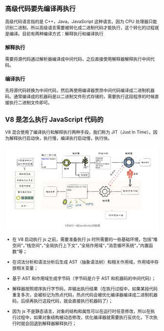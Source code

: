 ## 高级代码要先编译再执行

高级代码语言指的是 C++，Java，JavaScript 这种语言。因为 CPU 处理器只能识别二进制，所以高级语言需要被转化成二进制代码才能执行，这个转化的过程就是编译。目前有两种编译方式：解释执行和编译执行

### 解释执行

需要将源代码通过解析器编译成中间代码，之后直接使用解释器解释执行中间代码。

### 编译执行

先将源代码转换为中间代码，然后再使用编译器贾昂中间代码编译成二进制机器码。通常编译成的机器码是以二进制文件形式存储的，需要执行这段程序的时候直接执行二进制文件即可。

## V8 是怎么执行 JavaScript 代码的

V8 混合使用了编译执行和解释执行两种手段，我们称为 JIT（Just In Time）。因为解释执行启动快，执行慢，编译执行启动慢，执行快。

![v8执行js流程图](/img/v8执行js流程图.png)

- 在 V8 启动执行 js 之前，需要准备执行 js 时所需要的一些基础环境，包括”堆空间“，”栈空间“，”全局执行上下文“，”全局作用域“，”消息循环系统“，”内置函数“等；

- 在词法分析和语法分析后生成 AST（抽象语法树）和相关作用域，作用域中存放相关变量；
- 基于 AST 和作用域生成字节码（字节码是介于 AST 和机器码的中间代码）；
- 解释器按照顺序执行字节码，并输出执行结果（在执行过程中，如果某段代码重复多次，会被标记为热点代码，热点代码会被优化编译器编译成二进制机器码，后续再执行这段代码，就会直接执行机器码了）；
- 因为 js 不是静态语言，对象的结构和属性可以在运行时任意修改，所以在执行过程中，如果对象结构被动态修改，优化编译器就需要执行反优化，下次执行时就会回退到解释器解释执行；
